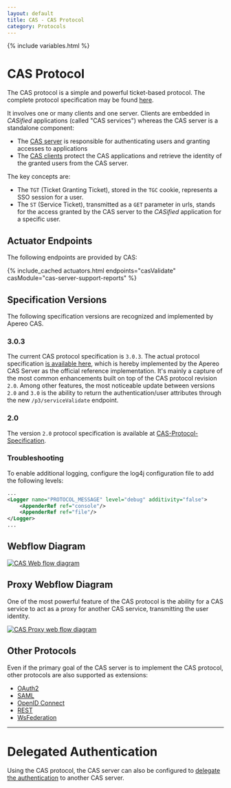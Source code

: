 ```yaml
---
layout: default
title: CAS - CAS Protocol
category: Protocols
---
```

{% include variables.html %}

# CAS Protocol

The CAS protocol is a simple and powerful ticket-based protocol. The complete protocol specification may be found [here](CAS-Protocol-Specification.html).

It involves one or many clients and one server. Clients are embedded in *CASified* applications (called "CAS services") whereas the CAS server is a standalone component:

- The [CAS server](../authentication/Configuring-Authentication-Components.html) is responsible for authenticating users and granting accesses to applications
- The [CAS clients](../integration/CAS-Clients.html) protect the CAS applications and retrieve the identity of the granted users from the CAS server.

The key concepts are:

- The `TGT` (Ticket Granting Ticket), stored in the `TGC` cookie, represents a SSO session for a user.
- The `ST` (Service Ticket), transmitted as a `GET` parameter in urls, stands for the access granted by the CAS server to the *CASified* application for a specific user.

## Actuator Endpoints

The following endpoints are provided by CAS:

{% include_cached actuators.html endpoints="casValidate" casModule="cas-server-support-reports" %}

## Specification Versions

The following specification versions are recognized and implemented by Apereo CAS.

### 3.0.3

The current CAS protocol specification is `3.0.3`. The actual protocol 
specification [is available here](CAS-Protocol-Specification.html), which is hereby implemented by 
the Apereo CAS Server as the official reference implementation. It's mainly a capture of the most 
common enhancements built on top of the CAS protocol revision `2.0`. Among other features, the most 
noticeable update between versions `2.0` and `3.0` is the ability to return the authentication/user 
attributes through the new `/p3/serviceValidate` endpoint.

### 2.0

The version `2.0` protocol specification is available at [CAS-Protocol-Specification](CAS-Protocol-V2-Specification.html). 

### Troubleshooting

To enable additional logging, configure the log4j configuration file to add the following levels:

```xml
...
<Logger name="PROTOCOL_MESSAGE" level="debug" additivity="false">
    <AppenderRef ref="console"/>
    <AppenderRef ref="file"/>
</Logger>
...
```

## Webflow Diagram

<a href="../images/cas_flow_diagram.png" data-lightbox="image-0">
    <img src="../images/cas_flow_diagram.png" alt="CAS Web flow diagram" title="CAS Web flow diagram" />
</a>

## Proxy Webflow Diagram

One of the most powerful feature of the CAS protocol is the ability for a CAS service to act as a 
proxy for another CAS service, transmitting the user identity.

<a href="../images/cas_proxy_flow_diagram.jpg" data-lightbox="image-1">
    <img src="../images/cas_proxy_flow_diagram.jpg" alt="CAS Proxy web flow diagram" title="CAS Proxy web flow diagram" />
</a>


## Other Protocols

Even if the primary goal of the CAS server is to implement the CAS protocol, other protocols are also supported as extensions:

- [OAuth2](../protocol/OAuth-Protocol.html)
- [SAML](../protocol/SAML-Protocol.html)
- [OpenID Connect](../protocol/OIDC-Protocol.html)
- [REST](../protocol/REST-Protocol.html)
- [WsFederation](../protocol/WS-Federation-Protocol.html)

***

# Delegated Authentication

Using the CAS protocol, the CAS server can also be configured 
to [delegate the authentication](../integration/Delegate-Authentication.html) to another CAS server.

